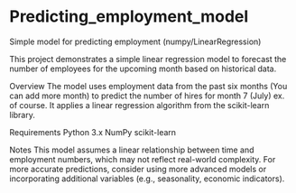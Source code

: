 # Predicting_employment_model
Simple model for predicting employment (numpy/LinearRegression)

This project demonstrates a simple linear regression model to forecast the number of employees for the upcoming month based on historical data.

Overview
The model uses employment data from the past six months (You can add more month) to predict the number of hires for month 7 (July) ex. of course. It applies a linear regression algorithm from the scikit-learn library.

Requirements
Python 3.x
NumPy
scikit-learn

Notes
This model assumes a linear relationship between time and employment numbers, which may not reflect real-world complexity.
For more accurate predictions, consider using more advanced models or incorporating additional variables (e.g., seasonality, economic indicators).
